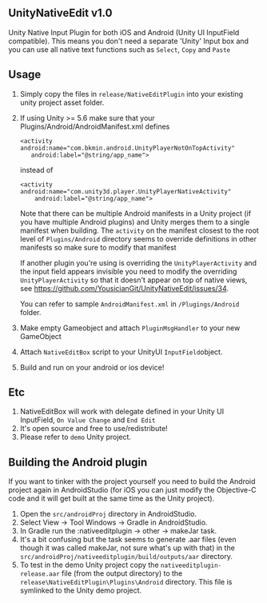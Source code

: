 ## UnityNativeEdit v1.0
Unity Native Input Plugin for both iOS and Android (Unity UI InputField compatible).
This means you don't need a separate 'Unity' Input box and you can use all native text functions such as `Select`, `Copy` and `Paste`

## Usage
1. Simply copy the files in `release/NativeEditPlugin` into your existing unity project asset folder.
2. If using Unity >= 5.6 make sure that your Plugins/Android/AndroidManifest.xml defines 
    ```
    <activity android:name="com.bkmin.android.UnityPlayerNotOnTopActivity"
       android:label="@string/app_name">
    ```
    instead of
    ```
    <activity android:name="com.unity3d.player.UnityPlayerNativeActivity"
        android:label="@string/app_name">
    ```
    Note that there can be multiple Android manifests in a Unity project (if you have multiple Android plugins) and Unity merges them to a single manifest when building. The `activity` on the manifest closest to the root level of `Plugins/Android` directory seems to override definitions in other manifests so make sure to modify that manifest

    If another plugin you're using is overriding the `UnityPlayerActivity` and the input field appears invisible you need to modify the overriding `UnityPlayerActivity` so that it doesn't appear on top of native views, see https://github.com/YousicianGit/UnityNativeEdit/issues/34.
    
    You can refer to sample `AndroidManifest.xml` in `/Plugings/Android` folder.
 
3. Make empty Gameobject and attach ```PluginMsgHandler``` to your new GameObject
4. Attach ```NativeEditBox``` script to your UnityUI ```InputField```object.
5. Build and run on your android or ios device!

## Etc
1. NativeEditBox will work with delegate defined in your Unity UI InputField, `On Value Change` and `End Edit`
2. It's open source and free to use/redistribute!
3. Please refer to `demo` Unity project.

## Building the Android plugin
If you want to tinker with the project yourself you need to build the Android project again in AndroidStudio (for iOS you can just modify the Objective-C code and it will get built at the same time as the Unity project). 

1. Open the `src/androidProj` directory in AndroidStudio.
2. Select View -> Tool Windows -> Gradle in AndroidStudio.
3. In Gradle run the :nativeeditplugin -> other -> makeJar task.
4. It's a bit confusing but the task seems to generate .aar files (even though it was called makeJar, not sure what's up with that) in the `src/androidProj/nativeeditplugin/build/outputs/aar` directory.
5. To test in the demo Unity project copy the `nativeeditplugin-release.aar` file (from the output directory) to the `release\NativeEditPlugin\Plugins\Android` directory. This file is symlinked to the Unity demo project.